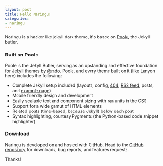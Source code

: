 ```yaml
---
layout: post
title: Hello Naringu!
categories:
- naringu
---
```


Naringu is a hacker like jekyll dark theme, it's based on [Poole](http://getpoole.com), the Jekyll butler.

### Built on Poole

Poole is the Jekyll Butler, serving as an upstanding and effective foundation for Jekyll themes by [@mdo](https://twitter.com/mdo). Poole, and every theme built on it (like Lanyon here) includes the following:

* Complete Jekyll setup included (layouts, config, [404](/404), [RSS feed](/atom.xml), posts, and [example page](/about))
* Mobile friendly design and development
* Easily scalable text and component sizing with `rem` units in the CSS
* Support for a wide gamut of HTML elements
* Related posts (time-based, because Jekyll) below each post
* Syntax highlighting, courtesy Pygments (the Python-based code snippet highlighter)

### Download

Naringu is developed on and hosted with GitHub. Head to the <a href="https://github.com/ariestiyansyah/naringu">GitHub repository</a> for downloads, bug reports, and features requests.

Thanks!
